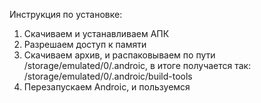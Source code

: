Инструкция по установке:
1. Скачиваем и устанавливаем АПК
2. Разрешаем доступ к памяти
3. Скачиваем архив, и распаковываем по пути /storage/emulated/0/.androic, в итоге получается так: /storage/emulated/0/.androic/build-tools
4. Перезапускаем Androic, и пользуемся

